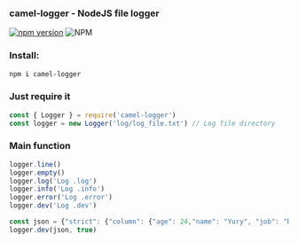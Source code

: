 ### camel-logger - NodeJS file logger
[![npm version](https://badge.fury.io/js/camel-logger.svg)](https://badge.fury.io/js/camel-logger)
![NPM](https://img.shields.io/npm/l/camel-logger?logo=npm)

### Install:
```bash
npm i camel-logger
```

### Just require it

```javascript
const { Logger } = require('camel-logger')
const logger = new Logger('log/log_file.txt') // Log file directory
```

### Main function
```javascript
logger.line()
logger.empty()
logger.log('Log .log')
logger.info('Log .info')
logger.error('Log .error')
logger.dev('Log .dev')

const json = {"strict": {"column": {"age": 24,"name": "Yury", "job": "Developer"}}}// logger.dev
logger.dev(json, true)
```
